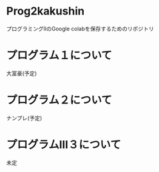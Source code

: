 # Prog2kakushin
プログラミングⅡのGoogle colabを保存するためのリポジトリ
# プログラム１について
大富豪(予定)
# プログラム２について
ナンプレ(予定)
# プログラムⅢ３について
未定
